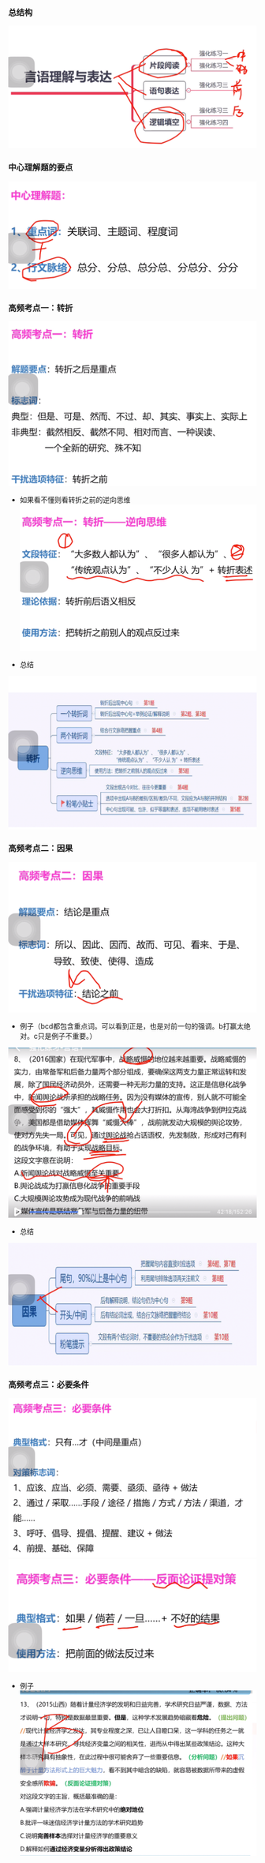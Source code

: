 ### 总结构

![111](../images1/162.png)

### 中心理解题的要点

![111](../images1/163.png)

### 高频考点一：转折

![111](../images1/164.png)
- 如果看不懂则看转折之前的逆向思维
![111](../images1/165.png)

- 总结

![111](../images1/166.png)

### 高频考点二：因果

![111](../images1/167.png)

- 例子（bcd都包含重点词。可以看到正是，也是对前一句的强调。b打赢太绝对。c只是例子不重要。）

![111](../images1/168.png)

- 总结

![111](../images1/169.png)

### 高频考点三：必要条件

![111](../images1/170.png)
![111](../images1/171.png)

- 例子
![111](../images1/172.png)